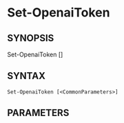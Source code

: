 ﻿---
external help file: powershai-help.xml
schema: 2.0.0
powershai: true
---

# Set-OpenaiToken

## SYNOPSIS <!--!= @#Synop !-->

Set-OpenaiToken [<CommonParameters>]


## SYNTAX <!--!= @#Syntax !-->

```
Set-OpenaiToken [<CommonParameters>]
```

## PARAMETERS <!--!= @#Params !-->